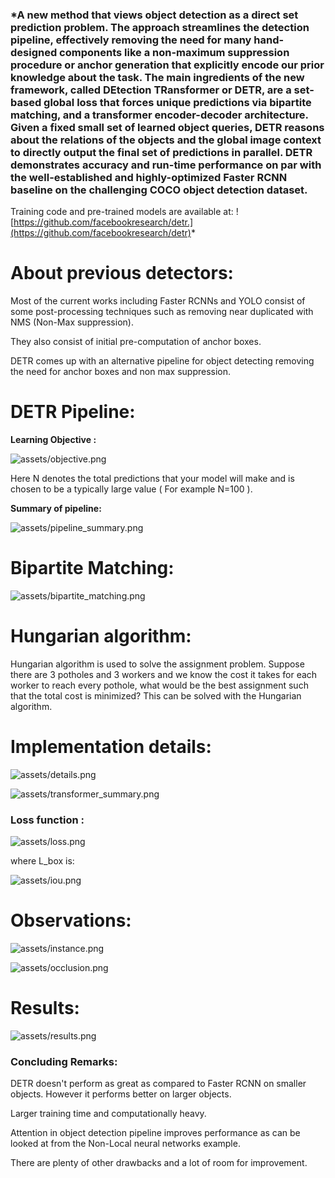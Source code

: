 ### *A new method that views object detection as a direct set prediction problem. The approach streamlines the detection pipeline, effectively removing the need for many hand-designed components like a non-maximum suppression procedure or anchor generation that explicitly encode our prior knowledge about the task. The main ingredients of the new framework, called DEtection TRansformer or DETR, are a set-based global loss that forces unique predictions via bipartite matching, and a transformer encoder-decoder architecture. Given a fixed small set of learned object queries, DETR reasons about the relations of the objects and the global image context to directly output the final set of predictions in parallel.  DETR demonstrates accuracy and run-time performance on par with the well-established and highly-optimized Faster RCNN baseline on the challenging COCO object detection dataset. 
Training code and pre-trained models are available at:
![https://github.com/facebookresearch/detr.](https://github.com/facebookresearch/detr)*

# About previous detectors:

Most of the current works including Faster RCNNs and YOLO consist of some post-processing techniques such as removing near duplicated with NMS (Non-Max suppression).

They also consist of initial pre-computation of anchor boxes.

DETR comes up with an alternative pipeline for object detecting removing the need for anchor boxes and non max suppression. 

# DETR Pipeline:

**Learning Objective :**

![assets/objective.png](assets/objective.png)

Here N denotes the total predictions that your model will make and is chosen to be a typically large value ( For example N=100 ).  

**Summary of pipeline:**

![assets/pipeline_summary.png](assets/pipeline_summary.png)

# Bipartite Matching:

![assets/bipartite_matching.png](assets/bipartite_matching.png)

# Hungarian algorithm:

Hungarian algorithm is used to solve the assignment problem. Suppose there are 3 potholes and 3 workers and we know the cost it takes for each worker to reach every pothole, what would be the best assignment such that the total cost is minimized? This can be solved with the Hungarian algorithm.

# Implementation details:

![assets/details.png](assets/details.png)

![assets/transformer_summary.png](assets/transformer_summary.png)



### **Loss function :**

![assets/loss.png](assets/loss.png)

where L_box is:

![assets/iou.png](assets/iou.png)

# Observations:

![assets/instance.png](assets/instance.png)

![assets/occlusion.png](assets/occlusion.png)
# Results:

![assets/results.png](assets/results.png)

### Concluding Remarks:

DETR doesn't perform as great as compared to Faster RCNN on smaller objects. However it performs better on larger objects.

Larger training time and computationally heavy.

Attention in object detection pipeline improves performance as can be looked at from the Non-Local neural networks example.

There are plenty of other drawbacks and a lot of room for improvement.
